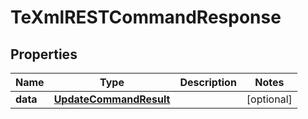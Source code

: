

# TeXmlRESTCommandResponse


## Properties

| Name | Type | Description | Notes |
|------------ | ------------- | ------------- | -------------|
|**data** | [**UpdateCommandResult**](UpdateCommandResult.md) |  |  [optional] |



